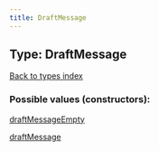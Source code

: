 ```yaml
---
title: DraftMessage
---
```

## Type: DraftMessage  
[Back to types index](index.md)



### Possible values (constructors):

[draftMessageEmpty](../constructors/draftMessageEmpty.md)  

[draftMessage](../constructors/draftMessage.md)  


